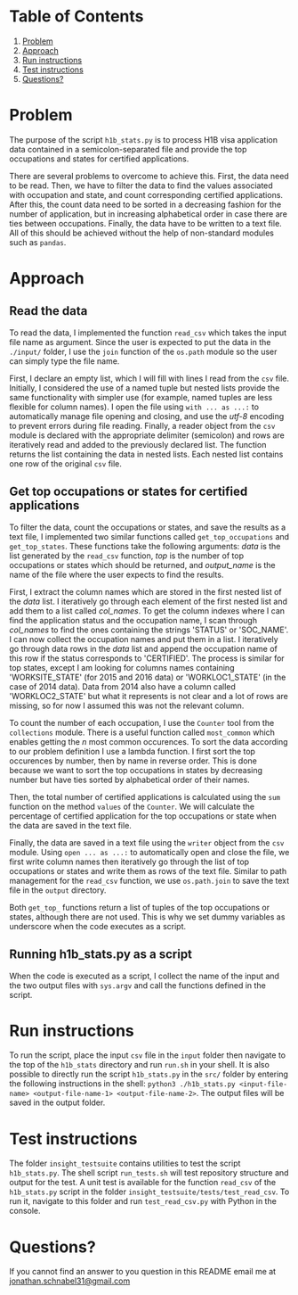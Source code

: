 # Table of Contents
1. [Problem](README.md#problem)
2. [Approach](README.md#approach)
3. [Run instructions](README.md#run-instructions)
4. [Test instructions](README.md#test-instructions)
5. [Questions?](README.md#questions?)

# Problem

The purpose of the script `h1b_stats.py` is to process H1B visa application data contained in a semicolon-separated file and provide the top occupations and states for certified applications.

There are several problems to overcome to achieve this. First, the data need to be read. Then, we have to filter the data to find the values associated with occupation and state, and count corresponding certified applications. After this, the count data need to be sorted in a decreasing fashion for the number of application, but in increasing alphabetical order in case there are ties between occupations. Finally, the data have to be written to a text file. All of this should be achieved without the help of non-standard modules such as `pandas`.

# Approach

## Read the data

To read the data, I implemented the function `read_csv` which takes the input file name as argument. Since the user is expected to put the data in the `./input/` folder, I use the `join` function of the `os.path` module so the user can simply type the file name.

First, I declare an empty list, which I will fill with lines I read from the `csv` file. Initially, I considered the use of a named tuple but nested lists provide the same functionality with simpler use (for example, named tuples are less flexible for column names). I open the file using `with ... as ...:` to automatically manage file opening and closing, and use the *utf-8* encoding to prevent errors during file reading. Finally, a reader object from the `csv` module is declared with the appropriate delimiter (semicolon) and rows are iteratively read and added to the previously declared list. The function returns the list containing the data in nested lists. Each nested list contains one row of the original `csv` file.

## Get top occupations or states for certified applications

To filter the data, count the occupations or states, and save the results as a text file, I implemented two similar functions called `get_top_occupations` and `get_top_states`. These functions take the following arguments: *data* is the list generated by the `read_csv` function, *top* is the number of top occupations or states which should be returned, and *output_name* is the name of the file where the user expects to find the results. 

First, I extract the column names which are stored in the first nested list of the *data* list. I iteratively go through each element of the first nested list and add them to a list called *col_names*. To get the column indexes where I can find the application status and the occupation name, I scan through *col_names* to find the ones containing the strings 'STATUS' or 'SOC_NAME'. I can now collect the occupation names and put them in a list. I iteratively go through data rows in the *data* list and append the occupation name of this row if the status corresponds to 'CERTIFIED'. The process is similar for top states, except I am looking for columns names containing 'WORKSITE_STATE' (for 2015 and 2016 data) or 'WORKLOC1_STATE' (in the case of 2014 data). Data from 2014 also have a column called 'WORKLOC2_STATE' but what it represents is not clear and a lot of rows are missing, so for now I assumed this was not the relevant column.

To count the number of each occupation, I use the `Counter` tool from the `collections` module. There is a useful function called `most_common` which enables getting the *n* most common occurences. To sort the data according to our problem definition I use a lambda function. I first sort the top occurences by number, then by name in reverse order. This is done because we want to sort the top occupations in states by decreasing number but have ties sorted by alphabetical order of their names.

Then, the total number of certified applications is calculated using the `sum` function on the method `values` of the `Counter`. We will calculate the percentage of certified application for the top occupations or state when the data are saved in the text file.

Finally, the data are saved in a text file using the `writer` object from the `csv` module. Using `open ... as ...:` to automatically open and close the file, we first write column names then iteratively go through the list of top occupations or states and write them as rows of the text file. Similar to path management for the `read_csv` function, we use `os.path.join` to save the text file in the `output` directory.

Both `get_top_` functions return a list of tuples of the top occupations or states, although there are not used. This is why we set dummy variables as underscore when the code executes as a script.

## Running h1b_stats.py as a script

When the code is executed as a script, I collect the name of the input and the two output files with `sys.argv` and call the functions defined in the script.

# Run instructions

To run the script, place the input `csv` file in the `input` folder then navigate to the top of the `h1b_stats` directory and run `run.sh` in your shell. It is also possible to directly run the script `h1b_stats.py` in the `src/` folder by entering the following instructions in the shell: `python3 ./h1b_stats.py <input-file-name> <output-file-name-1> <output-file-name-2>`. The output files will be saved in the output folder.

# Test instructions

The folder `insight_testsuite` contains utilities to test the script `h1b_stats.py`. The shell script `run_tests.sh` will test repository structure and output for the test. A unit test is available for the function `read_csv` of the `h1b_stats.py` script in the folder `insight_testsuite/tests/test_read_csv`. To run it, navigate to this folder and run `test_read_csv.py` with Python in the console.

# Questions?

If you cannot find an answer to you question in this README email me at jonathan.schnabel31@gmail.com
